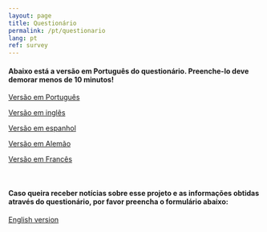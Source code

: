 ```yaml
---
layout: page
title: Questionário
permalink: /pt/questionario
lang: pt
ref: survey
---
```


#### Abaixo está a versão em Português do questionário. Preenche-lo deve demorar menos de 10 minutos!

<!--
{% raw %}
 <div class="scratch-preview">
  <iframe src="http://ec2-3-17-144-2.us-east-2.compute.amazonaws.com/index.php/456854?lang=pt-BR" width="640" height="593" frameborder="0" marginheight="0" marginwidth="0">
  </iframe>
 </div>
{% endraw %}
-->

[Versão em Português](
http://ec2-3-17-144-2.us-east-2.compute.amazonaws.com/index.php/456854?lang=pt-BR)

[Versão em inglês](http://ec2-3-17-144-2.us-east-2.compute.amazonaws.com/index.php/456854?lang=en)

[Versão em espanhol](
http://ec2-3-17-144-2.us-east-2.compute.amazonaws.com/index.php/456854?lang=es)


[Versão em Alemão](
http://ec2-3-17-144-2.us-east-2.compute.amazonaws.com/index.php/456854?lang=de)

[Versão em Francês](
http://ec2-3-17-144-2.us-east-2.compute.amazonaws.com/index.php/456854?lang=fr)

<br>

#### Caso queira receber notícias sobre esse projeto e as informações obtidas através do questionário, por favor preencha o formulário abaixo:

[English version](
http://ec2-3-17-144-2.us-east-2.compute.amazonaws.com/index.php/432173?lang=en)
